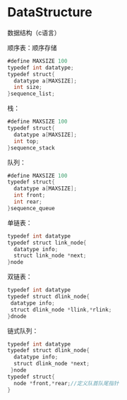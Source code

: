 # DataStructure
数据结构（c语言）

顺序表：顺序存储
```java
#define MAXSIZE 100
typedef int datatype;
typedef struct{
  datatype a[MAXSIZE];
  int size;
}sequence_list;
```
栈：
```java
#define MAXSIZE 100
typedef struct{
  datatype a[MAXSIZE];
  int top;
}sequence_stack
```
队列：
```java
#define MAXSIZE 100
typedef struct{
  datatype a[MAXSIZE];
  int front;
  int rear;
}sequence_queue
```
单链表：
```java
typedef int datatype
typedef struct link_node{
  datatype info;
  struct link_node *next;
}node
 ```
 双链表：
 ```java
 typedef int datatype
typedef struct dlink_node{
  datatype info;
  struct dlink_node *llink,*rlink;
 }dnode
 ```
链式队列：
```java
typedef int datatype
typedef struct dlink_node{
  datatype info;
  struct dlink_node *next;
 }node
typedef struct{
  node *front,*rear;//定义队首队尾指针
}
```
